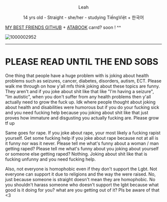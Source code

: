  <p align="center">Leah</p>
<p align="center">14 yrs old - Straight - she/her - studying TiếngViệt + 한국어</p>

[MY BEST FRIENDS GITHUB](https://github.com/PolishKorean2009)
+
[ATABOOK](https://chr1stmas3ve1.atabook.org)
carrd? soon ! ^^

 ![1000002952](https://github.com/user-attachments/assets/5d63d9ae-6e1f-4163-b495-4408dd86d820)
__________

 # PLEASE READ UNTIL THE END SOBS
One thing that people have a huge problem with is joking about health problems such as seizures, cancer, diabetes, disorders, autism, ECT. Please walk me through on how y'all mfs think joking about these topics are funny. They aren't and if you joke about shit like that like "I'm having a seizure", "Im autistic", when you don't suffer from any health problems then y'all actually need to grow the fuck up. Idk where people thought about joking about health and disabilities were humorous but if you do your fucking sick and you need fucking help because you joking about shit like that just proves how immature and disgusting you actually fucking are. Please grow tf up



Same goes for rape. If you joke about rape, your most likely a fucking rapist yourself. Get some fucking help if you joke about rape because not at all is it funny nor was it never. Please tell me what's funny about a woman / man getting raped? Please tell me what's funny about you joking about yourself or someone else getting raped? Nothing. Joking about shit like that is fucking unfunny and you need fucking help.

Also, not everyone is homophobic even if they don't support the Lgbt. Not everyone can support it due to religions and the way the were raised. No, just because someone is straight doesn't mean they are homophobic. No you shouldn't harass someone who doesn't support the lgbt because what good is it doing for you? what are you getting out of it? Pls be aware of that <3



